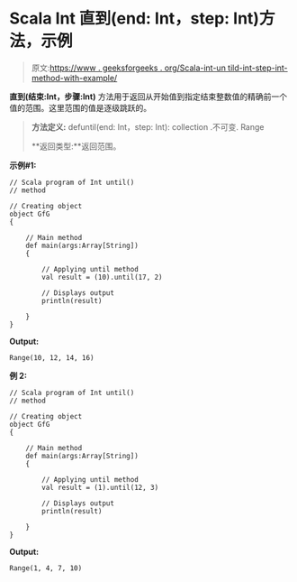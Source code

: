 # Scala Int 直到(end: Int，step: Int)方法，示例

> 原文:[https://www . geeksforgeeks . org/Scala-int-un tild-int-step-int-method-with-example/](https://www.geeksforgeeks.org/scala-int-untilend-int-step-int-method-with-example/)

**直到(结束:Int，步骤:Int)** 方法用于返回从开始值到指定结束整数值的精确前一个值的范围。这里范围的值是逐级跳跃的。

> **方法定义:** defuntil(end: Int，step: Int): collection .不可变. Range
> 
> **返回类型:**返回范围。

**示例#1:**

```
// Scala program of Int until() 
// method 

// Creating object 
object GfG 
{  

    // Main method 
    def main(args:Array[String]) 
    { 

        // Applying until method 
        val result = (10).until(17, 2) 

        // Displays output 
        println(result) 

    } 
} 
```

**Output:**

```
Range(10, 12, 14, 16)

```

**例 2:**

```
// Scala program of Int until() 
// method 

// Creating object 
object GfG 
{  

    // Main method 
    def main(args:Array[String]) 
    { 

        // Applying until method 
        val result = (1).until(12, 3) 

        // Displays output 
        println(result) 

    } 
} 
```

**Output:**

```
Range(1, 4, 7, 10)

```
